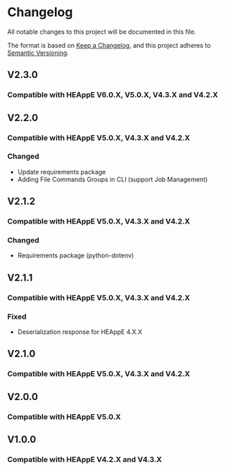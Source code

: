 # Changelog

All notable changes to this project will be documented in this file.

The format is based on [Keep a Changelog](https://keepachangelog.com/en/1.1.0/),
and this project adheres to [Semantic Versioning](https://semver.org/spec/v2.0.0.html).

## V2.3.0

### Compatible with HEAppE V6.0.X, V5.0.X, V4.3.X and V4.2.X


## V2.2.0

### Compatible with HEAppE V5.0.X, V4.3.X and V4.2.X

### Changed
- Update requirements package
- Adding File Commands Groups in CLI (support Job Management)

## V2.1.2

### Compatible with HEAppE V5.0.X, V4.3.X and V4.2.X

### Changed
- Requirements package (python-dotenv)

## V2.1.1

### Compatible with HEAppE V5.0.X, V4.3.X and V4.2.X

### Fixed
- Deserialization response for HEAppE 4.X.X

## V2.1.0

### Compatible with HEAppE V5.0.X, V4.3.X and V4.2.X


## V2.0.0

### Compatible with HEAppE V5.0.X


## V1.0.0

### Compatible with HEAppE V4.2.X and V4.3.X
